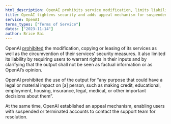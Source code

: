 ```yaml
---
html_description: OpenAI prohibits service modification, limits liability, bans impactful use of output, and introduces appeal process for account suspension.
title: OpenAI tightens security and adds appeal mechanism for suspended accounts
service: OpenAI
terms_types: ["Terms of Service"]
dates: ["2023-11-14"]
author: Brice Bai
---
```


OpenAI [prohibited](https://github.com/OpenTermsArchive/GenAI-versions/commit/d9d49b2d5e5354590a50a181cb3034b888f7d03d) the modification, copying or leasing of its services as well as the circumvention of their services’ security measures. It also limited its liability by requiring users to warrant rights in their inputs and by clarifying that the output shall not be seen as factual information or as OpenAI’s opinion.

OpenAI prohibited the use of the output for “any purpose that could have a legal or material impact on [a] person, such as making credit, educational, employment, housing, insurance, legal, medical, or other important decisions about them”.

At the same time, OpenAI established an appeal mechanism, enabling users with suspended or terminated accounts to contact the support team for resolution.
